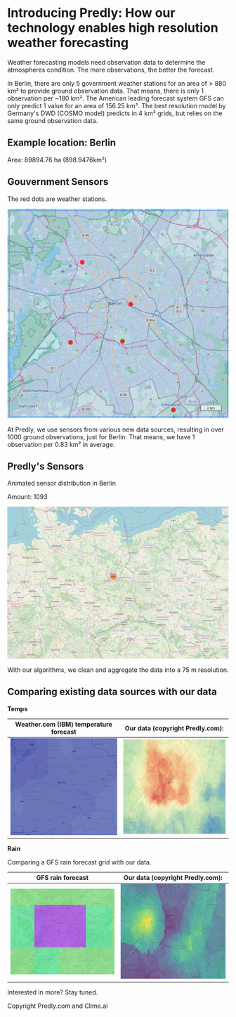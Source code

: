 # Introducing Predly: How our technology enables high resolution weather forecasting

Weather forecasting models need observation data to determine the atmospheres condition. The more observations, the better the forecast.

In Berlin, there are only 5 government weather stations for an area of > 880 km² to provide ground observation data. That means, there is only 1 observation per ~180 km². The American leading forecast system GFS can only predict 1 value for an area of 156.25 km³. The best resolution model by Germany's DWD (COSMO model) predicts in 4 km² grids, but relies on the same ground observation data.

## Example location: Berlin

Area: 89894.76 ha (898.9476km²)

## Gouvernment Sensors

The red dots are weather stations.

![Berlin](assets/berlin.png)

At Predly, we use sensors from various new data sources, resulting in over 1000 ground observations, just for Berlin. That means, we have 1 observation per 0.83 km² in average.

## Predly's Sensors

Animated sensor distribution in Berlin

Amount: 1093

![Berlin Sensors](assets/berlin_sensors.gif)

With our algorithms, we clean and aggregate the data into a 75 m resolution. 

## Comparing existing data sources with our data

**Temps**

Weather.com (IBM) temperature forecast           |  Our data (copyright Predly.com):
:-------------------------:|:-------------------------:
![Weather.com temp](assets/weathercom_temps.png)  |  ![Gridded Temp Sensors](assets/temps.png)

**Rain**

Comparing a GFS rain forecast grid with our data.

GFS rain forecast           |  Our data (copyright Predly.com):
:-------------------------:|:-------------------------:
![GFS rain forecast](assets/rain_gfs.png) |  ![Gridded Rain Sensors](assets/rain.png)


Interested in more? Stay tuned.

Copyright Predly.com and Clime.ai